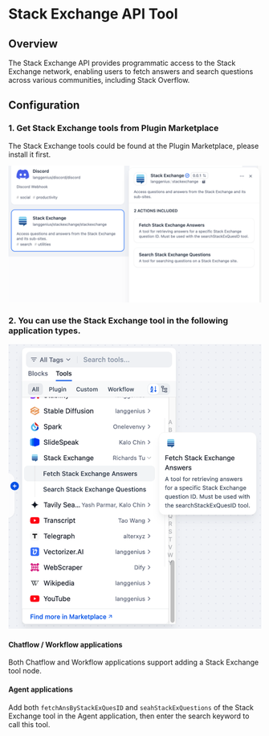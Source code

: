 # Stack Exchange API Tool

## Overview

The Stack Exchange API provides programmatic access to the Stack Exchange network, enabling users to fetch answers and search questions across various communities, including Stack Overflow. 

## Configuration

### 1. Get Stack Exchange tools from Plugin Marketplace

The Stack Exchange tools could be found at the Plugin Marketplace, please install it first.

![](./_assets/stack_1.png)

### 2. You can use the Stack Exchange tool in the following application types.

![](./_assets/stack_2.png)

#### Chatflow / Workflow applications
Both Chatflow and Workflow applications support adding a Stack Exchange tool node.

#### Agent applications
Add both `fetchAnsByStackExQuesID` and `seahStackExQuestions` of the Stack Exchange tool in the Agent application, then enter the search keyword to call this tool.